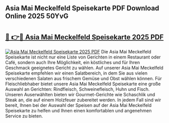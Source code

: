 ## Asia Mai Meckelfeld Speisekarte PDF Download Online 2025 50YvG

# <h2><a href="http://gcaclf.nevu.top/?p=Asia+Mai+Meckelfeld+Speisekarte">🔗 👉🔴 Asia Mai Meckelfeld Speisekarte 2025 PDF</a></h2>

[![Asia Mai Meckelfeld Speisekarte 2025 PDF](https://i.imgur.com/dBaPXMq.png)](http://gcaclf.nevu.top/?p=Asia+Mai+Meckelfeld+Speisekarte)
Die Asia Mai Meckelfeld Speisekarte ist nicht nur eine Liste von Gerichten in einem Restaurant oder Café, sondern auch Ihre Möglichkeit, ein köstliches und für Ihren Geschmack geeignetes Gericht zu wählen. Auf unserer Asia Mai Meckelfeld Speisekarte empfehlen wir einen Salatbereich, in dem Sie aus vielen verschiedenen Salaten aus frischem Gemüse und Obst wählen können. Für Fleischliebhaber bietet unsere Asia Mai Meckelfeld Speisekarte eine große Auswahl an Gerichten: Rindfleisch, Schweinefleisch, Huhn und Fisch. Unseren Auserwählten bieten wir Gourmet-Gerichte wie Schaschlik und Steak an, die auf einem Holzfeuer zubereitet werden. In jedem Fall sind wir bereit, Ihnen bei der Auswahl der Speisen auf der Asia Mai Meckelfeld Speisekarte zu helfen und Ihnen einen komfortablen und angenehmen Service zu bieten.
